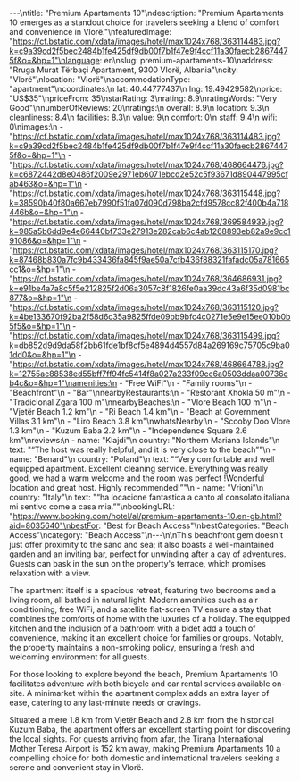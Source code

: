 ---\ntitle: "Premium Apartaments 10"\ndescription: "Premium Apartaments 10 emerges as a standout choice for travelers seeking a blend of comfort and convenience in Vlorë."\nfeaturedImage: "https://cf.bstatic.com/xdata/images/hotel/max1024x768/363114483.jpg?k=c9a39cd2f5bec2484b1fe425df9db00f7b1f47e9f4ccf11a30faecb28674475f&o=&hp=1"\nlanguage: en\nslug: premium-apartaments-10\naddress: "Rruga Murat Tërbaçi Apartament, 9300 Vlorë, Albania"\ncity: "Vlorë"\nlocation: "Vlorë"\naccommodationType: "apartment"\ncoordinates:\n  lat: 40.44777437\n  lng: 19.49429582\nprice: "US$35"\npriceFrom: 35\nstarRating: 3\nrating: 8.9\nratingWords: "Very Good"\nnumberOfReviews: 20\nratings:\n  overall: 8.9\n  location: 9.3\n  cleanliness: 8.4\n  facilities: 8.3\n  value: 9\n  comfort: 0\n  staff: 9.4\n  wifi: 0\nimages:\n  - "https://cf.bstatic.com/xdata/images/hotel/max1024x768/363114483.jpg?k=c9a39cd2f5bec2484b1fe425df9db00f7b1f47e9f4ccf11a30faecb28674475f&o=&hp=1"\n  - "https://cf.bstatic.com/xdata/images/hotel/max1024x768/468664476.jpg?k=c6872442d8e0486f2009e2971eb6071ebcd2e52c5f93671d890447995cfab463&o=&hp=1"\n  - "https://cf.bstatic.com/xdata/images/hotel/max1024x768/363115448.jpg?k=38590b40f80a667eb7990f51fa07d090d798ba2cfd9578cc82f400b4a718446b&o=&hp=1"\n  - "https://cf.bstatic.com/xdata/images/hotel/max1024x768/369584939.jpg?k=985a5b6dd9e4e66440bf733e27913e282cab6c4ab1268893eb82a9e9cc191086&o=&hp=1"\n  - "https://cf.bstatic.com/xdata/images/hotel/max1024x768/363115170.jpg?k=87468b830a7fc9b433436fa845f9ae50a7cfb436f88321fafadc05a781665cc1&o=&hp=1"\n  - "https://cf.bstatic.com/xdata/images/hotel/max1024x768/364686931.jpg?k=e91be4a7a8c5f5e212825f2d06a3057c8f1826fe0aa39dc43a6f35d0981bc877&o=&hp=1"\n  - "https://cf.bstatic.com/xdata/images/hotel/max1024x768/363115120.jpg?k=4be133670f92ba2f58d6c35a9825ffde09bb9bfc4c0271e5e9e15ee010b0b5f5&o=&hp=1"\n  - "https://cf.bstatic.com/xdata/images/hotel/max1024x768/363115499.jpg?k=db852d9d9da58f2bb61fde1bf8cf5e4894d4557d84a269169c75705c9ba01dd0&o=&hp=1"\n  - "https://cf.bstatic.com/xdata/images/hotel/max1024x768/468664788.jpg?k=12755ac88538ed55bff7ff94fc5414f8a027a233f09cc6a0503ddaa00736cb4c&o=&hp=1"\namenities:\n  - "Free WiFi"\n  - "Family rooms"\n  - "Beachfront"\n  - "Bar"\nnearbyRestaurants:\n  - "Restorant Xhokla 50 m"\n  - "Tradicional Zgara 100 m"\nnearbyBeaches:\n  - "Vlore Beach 100 m"\n  - "Vjetër Beach 1.2 km"\n  - "Ri Beach 1.4 km"\n  - "Beach at Government Villas 3.1 km"\n  - "Liro Beach 3.8 km"\nwhatsNearby:\n  - "Scooby Doo Vlore 1.3 km"\n  - "Kuzum Baba 2.2 km"\n  - "Independence Square 2.6 km"\nreviews:\n  - name: "Klajdi"\n    country: "Northern Mariana Islands"\n    text: "“The host was really helpful, and it is very close to the beach”"\n  - name: "Benard"\n    country: "Poland"\n    text: "“Very comfortable and well equipped apartment.
Excellent cleaning service.
Everything was really good, we had a warm welcome and the room was perfect !Wonderful location and great host. Highly recommended!”"\n  - name: "Vrioni"\n    country: "Italy"\n    text: "“ha locacione fantastica a canto al consolato italiana mi sentivo come a casa mia.”"\nbookingURL: "https://www.booking.com/hotel/al/premium-apartaments-10.en-gb.html?aid=8035640"\nbestFor: "Best for Beach Access"\nbestCategories: "Beach Access"\ncategory: "Beach Access"\n---\n\nThis beachfront gem doesn't just offer proximity to the sand and sea; it also boasts a well-maintained garden and an inviting bar, perfect for unwinding after a day of adventures. Guests can bask in the sun on the property's terrace, which promises relaxation with a view.

The apartment itself is a spacious retreat, featuring two bedrooms and a living room, all bathed in natural light. Modern amenities such as air conditioning, free WiFi, and a satellite flat-screen TV ensure a stay that combines the comforts of home with the luxuries of a holiday. The equipped kitchen and the inclusion of a bathroom with a bidet add a touch of convenience, making it an excellent choice for families or groups. Notably, the property maintains a non-smoking policy, ensuring a fresh and welcoming environment for all guests.

For those looking to explore beyond the beach, Premium Apartaments 10 facilitates adventure with both bicycle and car rental services available on-site. A minimarket within the apartment complex adds an extra layer of ease, catering to any last-minute needs or cravings.

Situated a mere 1.8 km from Vjetër Beach and 2.8 km from the historical Kuzum Baba, the apartment offers an excellent starting point for discovering the local sights. For guests arriving from afar, the Tirana International Mother Teresa Airport is 152 km away, making Premium Apartaments 10 a compelling choice for both domestic and international travelers seeking a serene and convenient stay in Vlorë.